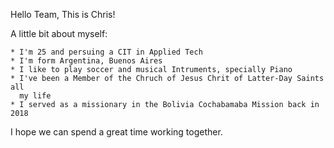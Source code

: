 Hello Team, This is Chris!

A little bit about myself:

    * I'm 25 and persuing a CIT in Applied Tech
    * I'm form Argentina, Buenos Aires
    * I like to play soccer and musical Intruments, specially Piano
    * I've been a Member of the Chruch of Jesus Chrit of Latter-Day Saints all
      my life
    * I served as a missionary in the Bolivia Cochabamaba Mission back in 2018

I hope we can spend a great time working together.
